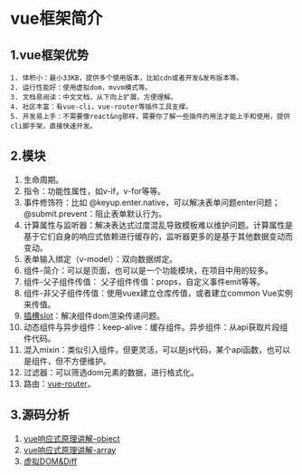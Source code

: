 
# vue框架简介

## 1.vue框架优势

	1. 体积小：最小33KB，提供多个使用版本，比如cdn或者开发&发布版本等。
	2. 运行性能好：使用虚拟dom，mvvm模式等。
	3. 文档易阅读：中文文档，从下向上扩展，方便理解。
	4. 社区丰富：有vue-cli，vue-router等插件工具支撑。
	5. 开发易上手：不需要像react&ng那样，需要你了解一些插件的用法才能上手和使用，提供cli脚手架，直接快速开发。

## 2.模块

1. 生命周期。
2. 指令：功能性属性，如v-if，v-for等等。
3. 事件修饰符：比如 @keyup.enter.native，可以解决表单问题enter问题；@submit.prevent：阻止表单默认行为。
4. 计算属性与监听器：解决表达式过度混乱导致模板难以维护问题。计算属性是基于它们自身的响应式依赖进行缓存的，监听器更多的是基于其他数据变动而变动。
5. 表单输入绑定（v-model）：双向数据绑定。
6. 组件-简介：可以是页面，也可以是一个功能模块，在项目中用的较多。
7. 组件-父子组件传值： 父子组件传值：props，自定义事件emit等等。
8. 组件-非父子组件传值：使用vuex建立仓库传值，或者建立common Vue实例来传值。
9. [插槽slot](./1.solt.md)：解决组件dom渲染传递问题。
10. 动态组件与异步组件：keep-alive：缓存组件。异步组件：从api获取片段组件代码。
11. 混入mixin：类似引入组件，但更灵活，可以是js代码，某个api函数，也可以是组件，但不方便维护。
12. 过滤器：可以筛选dom元素的数据，进行格式化。
13. 路由：[vue-router](../vue-router/vue-router.md)。
	
## 3.源码分析
1. [vue响应式原理讲解-object](./2.vue响应式讲解-object.md) 
2. [vue响应式原理讲解-array](./3.vue响应式讲解-array.md) 
3. [虚拟DOM&Diff](./4.虚拟dom&diff.md) 
